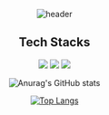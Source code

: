 <div align="center">

![header](https://capsule-render.vercel.app/api?type=wave&color=auto&height=400&section=header&text=Hi%20I'm%20HakJin&fontSize=90)

 
 ## Tech Stacks
 
 <img src="https://img.shields.io/badge/Swift-F05138?style=plastic&logo=Swift&logoColor=white"/> <img src="https://img.shields.io/badge/SwiftUI-blue?style=plastic&logo=Swift&logoColor=white"/> <img src="https://img.shields.io/badge/XCode-blue?style=plastic&logo=Xcode&logoColor=white"/> 
 

![Anurag's GitHub stats](https://github-readme-stats.vercel.app/api?username=LEEHAKJIN-VV&show_icons=true&theme=radical)

[![Top Langs](https://github-readme-stats.vercel.app/api/top-langs/?username=LEEHAKJIN-VV&langs_count=10&layout=compact/layout=compact&theme=dark)](https://github.com/anuraghazra/github-readme-stats)
 
 </div>
 
<!--
**LEEHAKJIN-VV/LEEHAKJIN-VV** is a ✨ _special_ ✨ repository because its `README.md` (this file) appears on your GitHub profile.

Here are some ideas to get you started:

- 🔭 I’m currently working on ...
- 🌱 I’m currently learning ...
- 👯 I’m looking to collaborate on ...
- 🤔 I’m looking for help with ...
- 💬 Ask me about ...
- 📫 How to reach me: ...
- 😄 Pronouns: ...
- ⚡ Fun fact: ...
-->


